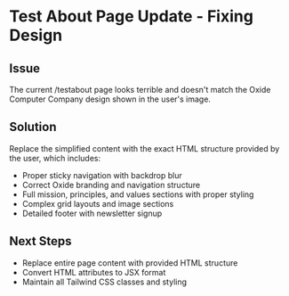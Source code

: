 # Test About Page Update - Fixing Design

## Issue
The current /testabout page looks terrible and doesn't match the Oxide Computer Company design shown in the user's image.

## Solution  
Replace the simplified content with the exact HTML structure provided by the user, which includes:
- Proper sticky navigation with backdrop blur
- Correct Oxide branding and navigation structure
- Full mission, principles, and values sections with proper styling
- Complex grid layouts and image sections
- Detailed footer with newsletter signup

## Next Steps
- Replace entire page content with provided HTML structure
- Convert HTML attributes to JSX format
- Maintain all Tailwind CSS classes and styling